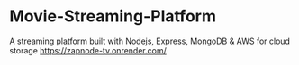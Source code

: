 # Movie-Streaming-Platform
A streaming platform built with Nodejs, Express, MongoDB & AWS for cloud storage
https://zapnode-tv.onrender.com/


